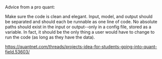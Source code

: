 Advice from a pro quant:

Make sure the code is clean and elegant. Input, model, and output should be separated and should each be runnable as one line of code. 
No absolute paths should exist in the input or output--only in a config file, stored as a variable.
In fact, it should be the only thing a user would have to change to run the code (as long as they have the data).

https://quantnet.com/threads/projects-idea-for-students-going-into-quant-field.53603/
